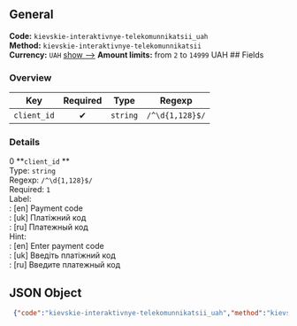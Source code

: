 ## General 
**Code:** `kievskie-interaktivnye-telekomunnikatsii_uah`  
**Method:** `kievskie-interaktivnye-telekomunnikatsii`  
**Currency:** `UAH` [show -->]() 
**Amount limits:** from `2`  to `14999`  UAH ## Fields 
### Overview 
|Key|Required|Type|Regexp| 
|:---:|:---:|:---:|:---:| 
|`client_id` |✔ |`string` |`/^\d{1,128}$/` | 
 
### Details 
0 **`client_id` **  
Type: `string`  
Regexp: `/^\d{1,128}$/`  
Required: `1`  
Label:  
: [en] Payment code  
: [uk] Платіжний код  
: [ru] Платежный код  
Hint:  
: [en] Enter payment code  
: [uk] Введіть платіжний код  
: [ru] Введите платежный код  
## JSON Object 
```json
 {"code":"kievskie-interaktivnye-telekomunnikatsii_uah","method":"kievskie-interaktivnye-telekomunnikatsii","currency":"UAH","fields":[{"key":"client_id","type":"string","label":{"en":"Payment code","uk":"\u041f\u043b\u0430\u0442\u0456\u0436\u043d\u0438\u0439 \u043a\u043e\u0434","ru":"\u041f\u043b\u0430\u0442\u0435\u0436\u043d\u044b\u0439 \u043a\u043e\u0434"},"regexp":"\/^\\d{1,128}$\/","required":true,"position":1,"hint":{"en":"Enter payment code","uk":"\u0412\u0432\u0435\u0434\u0456\u0442\u044c \u043f\u043b\u0430\u0442\u0456\u0436\u043d\u0438\u0439 \u043a\u043e\u0434","ru":"\u0412\u0432\u0435\u0434\u0438\u0442\u0435 \u043f\u043b\u0430\u0442\u0435\u0436\u043d\u044b\u0439 \u043a\u043e\u0434"},"example":"3005300460"}],"amount_min":2,"amount_max":14999}```  
